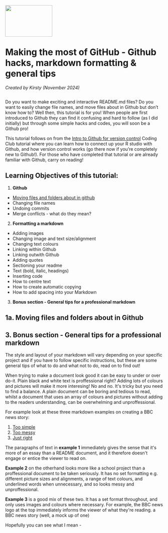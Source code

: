 <img align="left" width="150" height="100" src="https://github.com/user-attachments/assets/15e3d8bb-acb0-4014-8505-b250fbc23c71" />

<p>&nbsp;</p>
<p>&nbsp;</p>
<p>&nbsp;</p>


 # Making the most of GitHub - Github hacks, markdown formatting & general tips

*Created by Kirsty (November 2024)*

```diff

```

Do you want to make exciting and interactive README.md files? Do you want to easily change file names, and move files about in Github but don’t know how to? Well then, this tutorial is for you! When people are first introduced to Github they can find it confusing and hard to follow (as I did initially) but through some simple hacks and codes, you will soon be a Github pro! 


This tutorial follows on from the [Intro to Github for version control](https://ourcodingclub.github.io/tutorials/git/) Coding Club tutorial where you can learn how to connect up your R studio with Github, and how version control works (go there now if you’re completely new to Github!). For those who have completed that tutorial or are already familiar with Github, carry on reading! 
 

## Learning Objectives of this tutorial:

1. **Github**
- [Moving files and folders about in github](https://github.com/EdDataScienceEES/tutorial-Kirstb-04/blob/master/index.md#1a-moving-files-and-folders-about-in-github)
- Changing file names
- Undoing commits 
- Merge conflicts - what do they mean?
2. **Formatting a markdown**
- Adding images
- Changing image and text size/alignment
- Changing text colours
- Linking within Github
- Linking outwith Github
- Adding quotes
- Sectioning your readme
- Text (bold, italic, headings)
- Inserting code
- How to centre text
- How to create automatic copying
- How to add spacing into your Markdown

3. **Bonus section - General tips for a professional markdown**

## 1a. Moving files and folders about in Github



## 3. Bonus section - General tips for a professional markdown

The style and layout of your markdown will vary depending on your specific project and if you have to follow specific instructions, but these are some general tips of what to do and what not to do, read on to find out!

When trying to make a document look good it can be easy to under or over do-it. Plain black and white text is proffessional right? Adding lots of colours and pictures will make it more interesing! No and no. It's tricky but you need to find a balance. A plain document can be boring and tedious to read, whilst a document that uses an array of colours and pictures without adding to the readers understanding, can be overwhelming and unproffessional. 

For example look at these three markdown examples on creating a BBC news story:
1. [Too simple](Example_markdowns/BBC_too_simple.md)
2. [Too messy](Example_markdowns/BBC_overwhelming.md)
3. [Just right](Example_markdowns/BBC_good.md)

The paragraphs of text in **example 1** immediately gives the sense that it's more of an essay than a README document, and it therefore doesn't engage or entice the viewer to read on. 

**Example 2** on the otherhand looks more like a school project than a proffessional document to be taken seriously. It has no set formatting e.g. different picture sizes and alignments, a range of text colours, and underlined words when unnecessary, and so looks messy and unproffessional. 

**Example 3** is a good mix of these two. It has a set format throughout, and only uses images and colours where necessary. For example, the BBC news logo at the top immediately informs the viewer of what they're reading. a BBC news story (well, a mock up of one)

Hopefully you can see what I mean -
